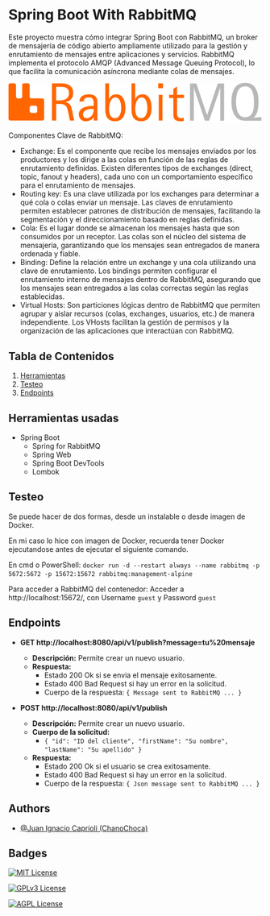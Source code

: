 # Spring Boot With RabbitMQ

Este proyecto muestra cómo integrar Spring Boot con RabbitMQ, un broker de mensajería de código abierto ampliamente utilizado para la gestión y enrutamiento de mensajes entre aplicaciones y servicios. 
RabbitMQ implementa el protocolo AMQP (Advanced Message Queuing Protocol), lo que facilita la comunicación asíncrona mediante colas de mensajes.

![Main image](RabbitMQ.png)

Componentes Clave de RabbitMQ:
* Exchange: Es el componente que recibe los mensajes enviados por los productores y los dirige a las colas en función de las reglas de enrutamiento definidas. Existen diferentes tipos de exchanges (direct, topic, fanout y headers), cada uno con un comportamiento específico para el enrutamiento de mensajes.
* Routing key: Es una clave utilizada por los exchanges para determinar a qué cola o colas enviar un mensaje. Las claves de enrutamiento permiten establecer patrones de distribución de mensajes, facilitando la segmentación y el direccionamiento basado en reglas definidas.
* Cola: Es el lugar donde se almacenan los mensajes hasta que son consumidos por un receptor. Las colas son el núcleo del sistema de mensajería, garantizando que los mensajes sean entregados de manera ordenada y fiable.
* Binding: Define la relación entre un exchange y una cola utilizando una clave de enrutamiento. Los bindings permiten configurar el enrutamiento interno de mensajes dentro de RabbitMQ, asegurando que los mensajes sean entregados a las colas correctas según las reglas establecidas.
* Virtual Hosts: Son particiones lógicas dentro de RabbitMQ que permiten agrupar y aislar recursos (colas, exchanges, usuarios, etc.) de manera independiente. Los VHosts facilitan la gestión de permisos y la organización de las aplicaciones que interactúan con RabbitMQ.

## Tabla de Contenidos

1. [Herramientas](#herramientas-usadas)
2. [Testeo](#testeo)
3. [Endpoints](#endpoints)

## Herramientas usadas

- Spring Boot
    - Spring for RabbitMQ
    - Spring Web
    - Spring Boot DevTools
    - Lombok

## Testeo

Se puede hacer de dos formas, desde un instalable o desde imagen de Docker.

En mi caso lo hice con imagen de Docker, recuerda tener Docker ejecutandose antes de ejecutar el siguiente comando.

En cmd o PowerShell: `docker run -d --restart always --name rabbitmq -p 5672:5672 -p 15672:15672 rabbitmq:management-alpine`

Para acceder a RabbitMQ del contenedor: Acceder a http://localhost:15672/, con Username `guest` y Password `guest`

## Endpoints

- **GET http://localhost:8080/api/v1/publish?message=tu%20mensaje**
    - **Descripción:** Permite crear un nuevo usuario.
    - **Respuesta:**
        - Estado 200 Ok si se envia el mensaje exitosamente.
        - Estado 400 Bad Request si hay un error en la solicitud.
        - Cuerpo de la respuesta: `{ Message sent to RabbitMQ ... }`

- **POST http://localhost:8080/api/v1/publish**
    - **Descripción:** Permite crear un nuevo usuario.
    - **Cuerpo de la solicitud:**
        - `{ "id": "ID del cliente", "firstName": "Su nombre", "lastName": "Su apellido" }`
    - **Respuesta:**
        - Estado 200 Ok si el usuario se crea exitosamente.
        - Estado 400 Bad Request si hay un error en la solicitud.
        - Cuerpo de la respuesta: `{ Json message sent to RabbitMQ ... }`

## Authors

- [@Juan Ignacio Caprioli (ChanoChoca)](https://github.com/ChanoChoca)

## Badges

[//]: # (Add badges from somewhere like: [shields.io]&#40;https://shields.io/&#41;)

[![MIT License](https://img.shields.io/badge/License-MIT-green.svg)](https://choosealicense.com/licenses/mit/)

[![GPLv3 License](https://img.shields.io/badge/License-GPL%20v3-yellow.svg)](https://opensource.org/licenses/)

[![AGPL License](https://img.shields.io/badge/license-AGPL-blue.svg)](http://www.gnu.org/licenses/agpl-3.0)
